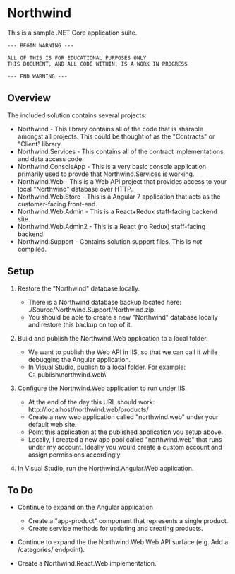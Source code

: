 # Northwind

This is a sample .NET Core application suite.

    --- BEGIN WARNING ---

    ALL OF THIS IS FOR EDUCATIONAL PURPOSES ONLY
    THIS DOCUMENT, AND ALL CODE WITHIN, IS A WORK IN PROGRESS

    --- END WARNING ---

## Overview

The included solution contains several projects:

- Northwind - This library contains all of the code that is sharable amongst all projects. This could be thought of as the "Contracts" or "Client" library.
- Northwind.Services - This contains all of the contract implementations and data access code.
- Northwind.ConsoleApp - This is a very basic console application primarily used to provde that Northwind.Services is working.
- Northwind.Web - This is a Web API project that provides access to your local "Northwind" database over HTTP.
- Northwind.Web.Store - This is a Angular 7 application that acts as the customer-facing front-end.
- Northwind.Web.Admin - This is a React+Redux staff-facing backend site.
- Northwind.Web.Admin2 - This is a React (no Redux) staff-facing backend.
- Northwind.Support - Contains solution support files. This is _not_ compiled.

## Setup

1. Restore the "Northwind" database locally.

   - There is a Northwind database backup located here: ./Source/Northwind.Support/Northwind.zip.
   - You should be able to create a new "Northwind" database locally and restore this backup on top of it.

2. Build and publish the Northwind.Web application to a local folder.

   - We want to publish the Web API in IIS, so that we can call it while debugging the Angular application.
   - In Visual Studio, publish to a local folder. For example: C:\_publish\northwind.web\

3. Configure the Northwind.Web application to run under IIS.

   - At the end of the day this URL should work: http://localhost/northwind.web/products/
   - Create a new web application called "northwind.web" under your default web site.
   - Point this application at the published application you setup above.
   - Locally, I created a new app pool called "northwind.web" that runs under my account. Ideally you would create a custom account and assign permissions accordingly.

4. In Visual Studio, run the Northwind.Angular.Web application.

## To Do

- Continue to expand on the Angular application

  - Create a "app-product" component that represents a single product.
  - Create service methods for updating and creating products.

- Continue to expand the the Northwind.Web Web API surface (e.g. Add a /categories/ endpoint).

- Create a Northwind.React.Web implementation.
